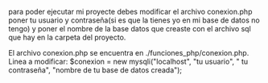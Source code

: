para poder ejecutar mi proyecte debes modificar el archivo conexion.php poner tu usuario y contraseña(si es que la tienes yo en mi base de datos no tengo) y poner el nombre de la base datos que creaste con el archivo sql que hay en la carpeta del proyecto.

El archivo conexion.php se encuentra en ./funciones_php/conexion.php.
Linea a modificar: $conexion = new mysqli("localhost", "tu usuario", " tu contraseña", "nombre de tu base de datos creada");
